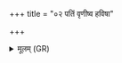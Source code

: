 +++
title = "०२ पतिं वृणीष्व हविषा"

+++
<details><summary>मूलम् (GR)</summary>

पतिं वृणीष्व हविषा गृणाना  
तम् आ वहात् सविता तं ते अग्निः ।  
तस्मै नमस्व शतशारदाय  
भगभक्ता भगवती सुवीरा ॥
</details>